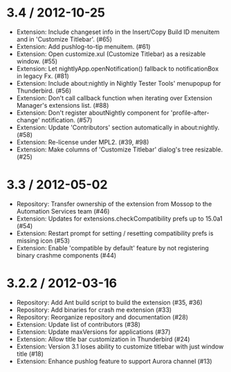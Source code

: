 3.4 / 2012-10-25
==================

  * Extension: Include changeset info in the Insert/Copy Build ID menuitem and in 'Customize Titlebar'. (#65)
  * Extension: Add pushlog-to-tip menuitem. (#61)
  * Extension: Open customize.xul (Customize Titlebar) as a resizable window. (#55)
  * Extension: Let nightlyApp.openNotification() fallback to notificationBox in legacy Fx. (#81)
  * Extension: Include about:nightly in Nightly Tester Tools' menupopup for Thunderbird. (#56)
  * Extension: Don't call callback function when iterating over Extension Manager's extensions list. (#88)
  * Extension: Don't register aboutNightly component for 'profile-after-change' notification. (#57)
  * Extension: Update 'Contributors' section automatically in about:nightly. (#58)
  * Extension: Re-license under MPL2. (#39, #98)
  * Extension: Make columns of 'Customize Titlebar' dialog's tree resizable. (#25)

3.3 / 2012-05-02
==================

  * Repository: Transfer ownership of the extension from Mossop to the Automation Services team (#46)
  * Extension: Updates for extensions.checkCompatibility prefs up to 15.0a1 (#54)
  * Extension: Restart prompt for setting / resetting compatibility prefs is missing icon (#53)
  * Extension: Enable 'compatible by default' feature by not registering binary crashme components (#44)

3.2.2 / 2012-03-16
==================

  * Repository: Add Ant build script to build the extension (#35, #36)
  * Repository: Add binaries for crash me extension (#33)
  * Repository: Reorganize repository and documentation (#28)
  * Extension: Update list of contributors (#38)
  * Extension: Update maxVersions for applications (#37)
  * Extension: Allow title bar customization in Thunderbird (#24)
  * Extension: Version 3.1 loses ability to customize titlebar with just window title (#18)
  * Extension: Enhance pushlog feature to support Aurora channel (#13)
